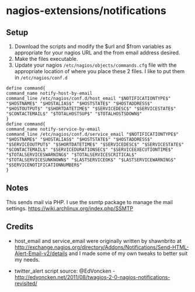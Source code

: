 nagios-extensions/notifications
=================

## Setup

1. Download the scripts and modify the $url and $from variables as appropriate for your nagios URL and the from email address desired.
2. Make the files executable. 
3. Update your nagios `/etc/nagios/objects/commands.cfg` file with the appropriate location of where you place these 2 files. I like to put them in `/etc/nagios/conf.d`
```
define command{ 
command_name notify-host-by-email 
command_line /etc/nagios/conf.d/host_email "$NOTIFICATIONTYPE$" "$HOSTNAME$" "$HOSTALIAS$" "$HOSTSTATE$" "$HOSTADDRESS$" "$HOSTOUTPUT$" "$SHORTDATETIME$" "$SERVICEDESC$" "$SERVICESTATE$" "$CONTACTEMAIL$" "$TOTALHOSTSUP$" "$TOTALHOSTSDOWN$" 
}
define command{ 
command_name notify-service-by-email 
command_line /etc/nagios/conf.d/service_email "$NOTIFICATIONTYPE$" "$HOSTNAME$" "$HOSTALIAS$" "$HOSTSTATE$" "$HOSTADDRESS$" "$SERVICEOUTPUT$" "$SHORTDATETIME$" "$SERVICEDESC$" "$SERVICESTATE$" "$CONTACTEMAIL$" "$SERVICEDURATIONSEC$" "$SERVICEEXECUTIONTIME$" "$TOTALSERVICESWARNING$" "$TOTALSERVICESCRITICAL$" "$TOTALSERVICESUNKNOWN$" "$LASTSERVICEOK$" "$LASTSERVICEWARNING$" "$SERVICENOTIFICATIONNUMBER$" 
}
```

## Notes
This sends mail via PHP. I use the ssmtp package to manage the mail settings. https://wiki.archlinux.org/index.php/SSMTP

## Credits
* host_email and service_email were originally written by shawnbrito at http://exchange.nagios.org/directory/Addons/Notifications/Send-HTML-Alert-Email-v2/details and I made some of my own tweaks to better suit my needs.

* twitter_alert script source: @EdVoncken - http://edvoncken.net/2011/08/twagios-2-0-nagios-notifications-revisited/
